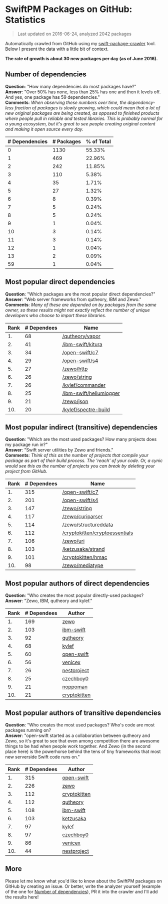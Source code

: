 
# SwiftPM Packages on GitHub: Statistics

> Last updated on 2016-06-24, analyzed 2042 packages

Automatically crawled from GitHub using my [swift-package-crawler](https://github.com/czechboy0/swift-package-crawler) tool. Below I present the data with a little bit of context.

**The rate of growth is about 30 new packages per day (as of June 2016).**

## Number of dependencies
**Question**: "How many dependencies do most packages have?"  
**Answer**: "Over 50% has none, less than 25% has one and then it levels off. And yes, one package has 59 dependencies."  
**Comments**: *When observing these numbers over time, the dependency-less fraction of packages is slowly growing, which could mean that a lot of new original packages are being created, as opposed to finished products where people pull in reliable and tested libraries. This is probably normal for a young ecosystem, but it's great to see people creating original content and making it open source every day.*

| # Dependencies | # Packages | % of Total |
| --- | --- | --- |
|   0 | 1130 | 55.33% |
|   1 | 469 | 22.96% |
|   2 | 242 | 11.85% |
|   3 | 110 |  5.38% |
|   4 |  35 |  1.71% |
|   5 |  27 |  1.32% |
|   6 |   8 |  0.39% |
|   7 |   5 |  0.24% |
|   8 |   5 |  0.24% |
|   9 |   1 |  0.04% |
|  10 |   3 |  0.14% |
|  11 |   3 |  0.14% |
|  12 |   1 |  0.04% |
|  13 |   2 |  0.09% |
|  59 |   1 |  0.04% |

## Most popular direct dependencies
**Question**: "Which packages are the most popular direct dependencies?"  
**Answer**: "Web server frameworks from qutheory, IBM and Zewo."  
**Comments**: *Many of these are depended on by packages from the same owner, so these results might not exactly reflect the number of unique developers who choose to import these libraries.*  

| Rank | # Dependees | Name |
| --- | --- | --- |
|   1. |  68 | [/qutheory/vapor](https://github.com/qutheory/vapor) |
|   2. |  41 | [/ibm-swift/kitura](https://github.com/ibm-swift/kitura) |
|   3. |  34 | [/open-swift/c7](https://github.com/open-swift/c7) |
|   4. |  29 | [/open-swift/s4](https://github.com/open-swift/s4) |
|   5. |  27 | [/zewo/http](https://github.com/zewo/http) |
|   6. |  26 | [/zewo/string](https://github.com/zewo/string) |
|   7. |  26 | [/kylef/commander](https://github.com/kylef/commander) |
|   8. |  25 | [/ibm-swift/heliumlogger](https://github.com/ibm-swift/heliumlogger) |
|   9. |  21 | [/zewo/json](https://github.com/zewo/json) |
|  10. |  20 | [/kylef/spectre-build](https://github.com/kylef/spectre-build) |

## Most popular indirect (transitive) dependencies
**Question**: "Which are the most used packages? How many projects does my package run in?"  
**Answer**: "Swift server utilities by Zewo and friends."  
**Comments**: *Think of this as the number of projects that compile your package as part of their build process. The 'reach' of your code. Or, a cynic would see this as the number of projects you can break by deleting your project from GitHub.*  

| Rank | # Dependees | Name |
| --- | --- | --- |
|   1. | 315 | [/open-swift/c7](https://github.com/open-swift/c7) |
|   2. | 201 | [/open-swift/s4](https://github.com/open-swift/s4) |
|   3. | 147 | [/zewo/string](https://github.com/zewo/string) |
|   4. | 117 | [/zewo/curiparser](https://github.com/zewo/curiparser) |
|   5. | 114 | [/zewo/structureddata](https://github.com/zewo/structureddata) |
|   6. | 112 | [/cryptokitten/cryptoessentials](https://github.com/cryptokitten/cryptoessentials) |
|   7. | 106 | [/zewo/uri](https://github.com/zewo/uri) |
|   8. | 103 | [/ketzusaka/strand](https://github.com/ketzusaka/strand) |
|   9. | 101 | [/cryptokitten/hmac](https://github.com/cryptokitten/hmac) |
|  10. |  98 | [/zewo/mediatype](https://github.com/zewo/mediatype) |

## Most popular authors of direct dependencies
**Question**: "Who creates the most popular directly-used packages?  
**Answer**: "Zewo, IBM, qutheory and kylef."    

| Rank | # Dependees | Author |
| --- | --- | --- |
|   1. | 169 | [zewo](https://github.com/zewo) |
|   2. | 103 | [ibm-swift](https://github.com/ibm-swift) |
|   3. |  92 | [qutheory](https://github.com/qutheory) |
|   4. |  68 | [kylef](https://github.com/kylef) |
|   5. |  60 | [open-swift](https://github.com/open-swift) |
|   6. |  56 | [venicex](https://github.com/venicex) |
|   7. |  26 | [nestproject](https://github.com/nestproject) |
|   8. |  25 | [czechboy0](https://github.com/czechboy0) |
|   9. |  21 | [noppoman](https://github.com/noppoman) |
|  10. |  21 | [cryptokitten](https://github.com/cryptokitten) |

## Most popular authors of transitive dependencies
**Question**: "Who creates the most used packages? Who's code are most packages running on?  
**Answer**: "open-swift started as a collaboration between qutheory and Zewo, so it's great to see that even among competition there are awesome things to be had when people work together. And Zewo (in the second place here) is the powerhorse behind the tens of tiny frameworks that most new serverside Swift code runs on."    

| Rank | # Dependees | Author |
| --- | --- | --- |
|   1. | 315 | [open-swift](https://github.com/open-swift) |
|   2. | 226 | [zewo](https://github.com/zewo) |
|   3. | 112 | [cryptokitten](https://github.com/cryptokitten) |
|   4. | 112 | [qutheory](https://github.com/qutheory) |
|   5. | 108 | [ibm-swift](https://github.com/ibm-swift) |
|   6. | 103 | [ketzusaka](https://github.com/ketzusaka) |
|   7. |  97 | [kylef](https://github.com/kylef) |
|   8. |  97 | [czechboy0](https://github.com/czechboy0) |
|   9. |  86 | [venicex](https://github.com/venicex) |
|  10. |  44 | [nestproject](https://github.com/nestproject) |

## More
Please let me know what you'd like to know about the SwiftPM packages on GitHub by creating an issue. Or better, write the analyzer yourself (example of the one for [Number of dependencies](https://github.com/czechboy0/swift-package-crawler/blob/master/Sources/AnalyzerLib/DependencyTrees.swift)), PR it into the crawler and I'll add the results here!
